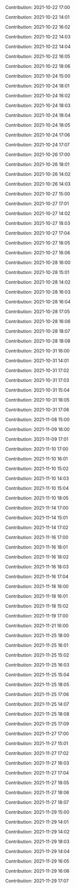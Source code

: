 Contribution: 2021-10-22 17:00

Contribution: 2021-10-22 14:01

Contribution: 2021-10-22 16:02

Contribution: 2021-10-22 14:03

Contribution: 2021-10-22 14:04

Contribution: 2021-10-22 16:05

Contribution: 2021-10-22 18:06

Contribution: 2021-10-24 15:00

Contribution: 2021-10-24 18:01

Contribution: 2021-10-24 16:02

Contribution: 2021-10-24 18:03

Contribution: 2021-10-24 18:04

Contribution: 2021-10-24 18:05

Contribution: 2021-10-24 17:06

Contribution: 2021-10-24 17:07

Contribution: 2021-10-26 17:00

Contribution: 2021-10-26 18:01

Contribution: 2021-10-26 14:02

Contribution: 2021-10-26 14:03

Contribution: 2021-10-27 15:00

Contribution: 2021-10-27 17:01

Contribution: 2021-10-27 14:02

Contribution: 2021-10-27 18:03

Contribution: 2021-10-27 17:04

Contribution: 2021-10-27 18:05

Contribution: 2021-10-27 18:06

Contribution: 2021-10-28 16:00

Contribution: 2021-10-28 15:01

Contribution: 2021-10-28 14:02

Contribution: 2021-10-28 16:03

Contribution: 2021-10-28 16:04

Contribution: 2021-10-28 17:05

Contribution: 2021-10-28 16:06

Contribution: 2021-10-28 18:07

Contribution: 2021-10-28 18:08

Contribution: 2021-10-31 16:00

Contribution: 2021-10-31 14:01

Contribution: 2021-10-31 17:02

Contribution: 2021-10-31 17:03

Contribution: 2021-10-31 15:04

Contribution: 2021-10-31 18:05

Contribution: 2021-10-31 17:06

Contribution: 2021-11-08 15:00

Contribution: 2021-11-09 16:00

Contribution: 2021-11-09 17:01

Contribution: 2021-11-10 17:00

Contribution: 2021-11-10 16:01

Contribution: 2021-11-10 15:02

Contribution: 2021-11-10 14:03

Contribution: 2021-11-10 15:04

Contribution: 2021-11-10 18:05

Contribution: 2021-11-14 17:00

Contribution: 2021-11-14 15:01

Contribution: 2021-11-14 17:02

Contribution: 2021-11-16 17:00

Contribution: 2021-11-16 18:01

Contribution: 2021-11-16 18:02

Contribution: 2021-11-16 18:03

Contribution: 2021-11-16 17:04

Contribution: 2021-11-18 18:00

Contribution: 2021-11-18 16:01

Contribution: 2021-11-18 15:02

Contribution: 2021-11-19 17:00

Contribution: 2021-11-21 16:00

Contribution: 2021-11-25 18:00

Contribution: 2021-11-25 16:01

Contribution: 2021-11-25 15:02

Contribution: 2021-11-25 16:03

Contribution: 2021-11-25 15:04

Contribution: 2021-11-25 18:05

Contribution: 2021-11-25 17:06

Contribution: 2021-11-25 14:07

Contribution: 2021-11-25 18:08

Contribution: 2021-11-25 17:09

Contribution: 2021-11-27 17:00

Contribution: 2021-11-27 15:01

Contribution: 2021-11-27 17:02

Contribution: 2021-11-27 16:03

Contribution: 2021-11-27 17:04

Contribution: 2021-11-27 18:05

Contribution: 2021-11-27 18:06

Contribution: 2021-11-27 18:07

Contribution: 2021-11-29 15:00

Contribution: 2021-11-29 14:01

Contribution: 2021-11-29 14:02

Contribution: 2021-11-29 18:03

Contribution: 2021-11-29 14:04

Contribution: 2021-11-29 16:05

Contribution: 2021-11-29 16:06

Contribution: 2021-11-29 17:07

